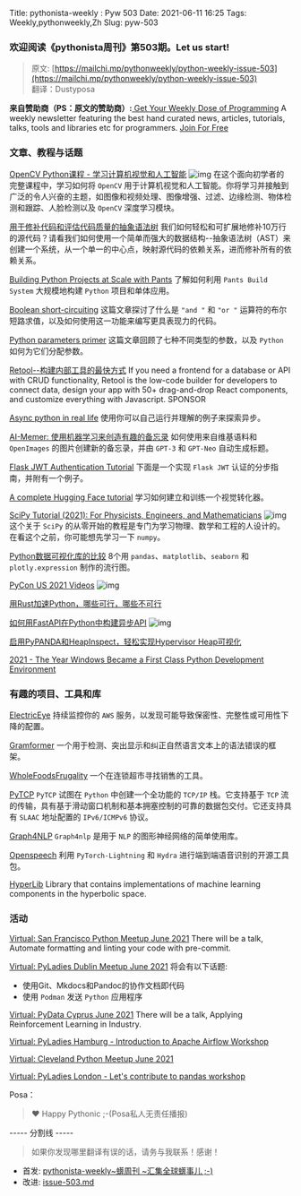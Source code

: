 Title: pythonista-weekly : Pyw 503
Date: 2021-06-11 16:25
Tags: Weekly,pythonweekly,Zh 
Slug: pyw-503

### 欢迎阅读《pythonista周刊》第503期。Let us start!


>原文: [https://mailchi.mp/pythonweekly/python-weekly-issue-503](https://mailchi.mp/pythonweekly/python-weekly-issue-503)  
>翻译：Dustyposa

**来自赞助商（PS：原文的赞助商）:**[
Get Your Weekly Dose of Programming](https://www.programmerweekly.com/?utm_source=pwad&utm_medium=newsletter)
A weekly newsletter featuring the best hand curated news, articles, tutorials, talks, tools and libraries etc for programmers. [Join For Free](https://www.programmerweekly.com/?utm_source=pwad&utm_medium=newsletter)

### 文章、教程与话题

[OpenCV Python课程 - 学习计算机视觉和人工智能](https://www.youtube.com/watch?v=P4Z8_qe2Cu0) ![img](https://mcusercontent.com/e2e180baf855ac797ef407fc7/images/af76283a-6e65-436c-967a-900427cf6399.png)
在这个面向初学者的完整课程中，学习如何将 `OpenCV` 用于计算机视觉和人工智能。你将学习并接触到广泛的令人兴奋的主题，如图像和视频处理、图像增强、过滤、边缘检测、物体检测和跟踪、人脸检测以及 `OpenCV` 深度学习模块。

[用于修补代码和评估代码质量的抽象语法树](https://engineering.soroco.com/abstract-syntax-tree-for-patching-code-and-assessing-code-quality/)
我们如何轻松和可扩展地修补10万行的源代码？请看我们如何使用一个简单而强大的数据结构--抽象语法树（AST）来创建一个系统，从一个单一的中心点，映射源代码的依赖关系，进而修补所有的依赖关系。

[Building Python Projects at Scale with Pants](https://semaphoreci.com/blog/building-python-projects-with-pants)
了解如何利用 `Pants Build System` 大规模地构建 `Python` 项目和单体应用。

[Boolean short-circuiting](https://mathspp.com/blog/pydonts/boolean-short-circuiting)
这篇文章探讨了什么是 `"and "` 和 `"or "` 运算符的布尔短路求值，以及如何使用这一功能来编写更具表现力的代码。

[Python parameters primer](https://lerner.co.il/2021/06/07/python-parameters-primer/)
这篇文章回顾了七种不同类型的参数，以及 `Python` 如何为它们分配参数。

[Retool--构建内部工具的最快方式](https://retool.com/?utm_source=sponsor&utm_medium=newsletter&utm_campaign=pythonweekly)
If you need a frontend for a database or API with CRUD functionality, Retool is the low-code builder for developers to connect data, design your app with 50+ drag-and-drop React components, and customize everything with Javascript. SPONSOR

[Async python in real life](https://blog.guilatrova.dev/async-python-in-real-life/)
使用你可以自己运行并理解的例子来探索异步。

[AI-Memer: 使用机器学习来创造有趣的备忘录](https://t.co/hRTFixWYCx) 
如何使用来自维基语料和 `OpenImages` 的图片创建新的备忘录，并由 `GPT-3` 和 `GPT-Neo` 自动生成标题。

[Flask JWT Authentication Tutorial](https://www.bacancytechnology.com/blog/flask-jwt-authentication)
下面是一个实现 `Flask JWT` 认证的分步指南，并附有一个例子。

[A complete Hugging Face tutorial](https://theaisummer.com/hugging-face-vit/)
学习如何建立和训练一个视觉转化器。

[SciPy Tutorial (2021): For Physicists, Engineers, and Mathematicians](https://www.youtube.com/watch?v=jmX4FOUEfgU) ![img](https://mcusercontent.com/e2e180baf855ac797ef407fc7/images/af76283a-6e65-436c-967a-900427cf6399.png)
这个关于 `SciPy` 的从零开始的教程是专门为学习物理、数学和工程的人设计的。在看这个之前，你可能想先学习一下 `numpy`。

[Python数据可视化库的比较](https://nbviewer.jupyter.org/github/dylanjcastillo/random/blob/main/cheatsheet_data_viz_python.ipynb)
8个用 `pandas`、`matplotlib`、`seaborn` 和 `plotly.expression` 制作的流行图。 

[PyCon US 2021 Videos](https://www.youtube.com/playlist?list=PL2Uw4_HvXqvYk1Y5P8kryoyd83L_0Uk5K) ![img](https://mcusercontent.com/e2e180baf855ac797ef407fc7/images/af76283a-6e65-436c-967a-900427cf6399.png)

[用Rust加速Python，哪些可行，哪些不可行](https://ketansingh.me/posts/speeding-up-python-with-rust/)

[如何用FastAPI在Python中构建异步API](https://www.youtube.com/watch?v=IZUjJ3rPY1E) ![img](https://mcusercontent.com/e2e180baf855ac797ef407fc7/images/af76283a-6e65-436c-967a-900427cf6399.png)

[启用PyPANDA和HeapInspect，轻松实现Hypervisor Heap可视化](https://www.lukecraig.com/pypanda_heap_inspect/)

[2021 - The Year Windows Became a First Class Python Development Environment](https://www.feoh.org/2021-the-year-windows-became-a-first-class-python-development-environment.html)

### 有趣的项目、工具和库

[ElectricEye](https://github.com/jonrau1/ElectricEye)
持续监控你的 `AWS` 服务，以发现可能导致保密性、完整性或可用性下降的配置。

[Gramformer](https://github.com/PrithivirajDamodaran/Gramformer)
一个用于检测、突出显示和纠正自然语言文本上的语法错误的框架。

[WholeFoodsFrugality](https://github.com/ws2516/WholeFoodsFrugality)
一个在连锁超市寻找销售的工具。

[PyTCP](https://github.com/ccie18643/PyTCP)
`PyTCP` 试图在 `Python` 中创建一个全功能的 `TCP/IP` 栈。它支持基于 `TCP` 流的传输，具有基于滑动窗口机制和基本拥塞控制的可靠的数据包交付。它还支持具有 `SLAAC` 地址配置的 `IPv6/ICMPv6` 协议。

[Graph4NLP](https://github.com/graph4ai/graph4nlp)
`Graph4nlp` 是用于 `NLP` 的图形神经网络的简单使用库。

[Openspeech](https://github.com/sooftware/openspeech) 
利用 `PyTorch-Lightning` 和 `Hydra` 进行端到端语音识别的开源工具包。

[HyperLib](https://github.com/nalexai/hyperlib)
Library that contains implementations of machine learning components in the hyperbolic space.



### 活动


[Virtual: San Francisco Python Meetup June 2021](https://www.meetup.com/sfpython/events/mpgbhsyccjbvb/)
There will be a talk, Automate formatting and linting your code with pre-commit.

[Virtual: PyLadies Dublin Meetup June 2021](https://www.meetup.com/PyLadiesDublin/events/276754731/)
将会有以下话题:

- 使用Git、Mkdocs和Pandoc的协作文档即代码
- 使用 `Podman` 发送 `Python` 应用程序


[Virtual: PyData Cyprus June 2021](https://www.meetup.com/PyData-Cyprus/events/278590607/)
There will be a talk, Applying Reinforcement Learning in Industry.

[Virtual: PyLadies Hamburg - Introduction to Apache Airflow Workshop](https://www.meetup.com/PyLadies-Hamburg/events/278395525/)

[Virtual: Cleveland Python Meetup June 2021](https://www.meetup.com/Cleveland-Area-Python-Interest-Group/events/fhqrtryccjbsb/)

[Virtual: PyLadies London - Let's contribute to pandas workshop](https://www.meetup.com/PyLadiesLondon/events/278655422/)

Posa：

> ❤️ Happy Pythonic ;-(Posa私人无责任播报)  


----- 分割线 -----

> 如果你发现哪里翻译有误的话，请务与我联系！感谢！




- 首发: [pythonista-weekly~蠎周刊 ~汇集全球蠎事儿 ;-)](http://weekly.pychina.org/python-weekly/pyw-503.html)
- 改进: [issue-503.md](https://github.com/PyChina/weekly/blob/master/content/python-weekly/issue%23503.md)

